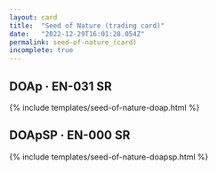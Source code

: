 ```yaml
---
layout: card
title:  "Seed of Nature (trading card)"
date:   "2022-12-29T16:01:28.054Z"
permalink: seed-of-nature_(card)
incomplete: true
---
```


## DOAp &middot; EN-031 SR

{% include templates/seed-of-nature-doap.html %}


## DOApSP &middot; EN-000 SR

{% include templates/seed-of-nature-doapsp.html %}
